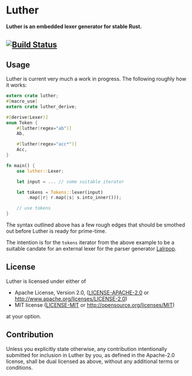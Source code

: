 # Luther

**Luther is an embedded lexer generator for stable Rust.**

[![Build Status](https://travis-ci.org/sbosnick/luther.svg?branch=master)](https://travis-ci.org/sbosnick/luther)
---
## Usage

Luther is current very much a work in progress. The following roughly how it works:

```rust
extern crate luther;
#[macro_use]
extern crate luther_derive;

#[derive(Lexer)]
enum Token {
    #[luther(regex="ab")]
    Ab,

    #[luther(regex="acc*")]
    Acc,
}

fn main() {
    use luther::Lexer;

    let input = ... // some suitable iterator

    let tokens = Tokens::lexer(input)
        .map(|r| r.map(|s| s.into_inner()));

    // use tokens
}
```

The syntax outlined above has a few rough edges that should be smothed out
before Luther is ready for prime-time.

The intention is for the `tokens` iterator from the above example to be a
suitable candate for an external lexer for the parser generator [Lalrpop].

[Lalrpop]:https://crates.io/crates/lalrpop

## License

Luther is licensed under either of

 * Apache License, Version 2.0, ([LICENSE-APACHE-2.0](LICENSE-APACHE-2.0) or
   http://www.apache.org/licenses/LICENSE-2.0)
 * MIT license ([LICENSE-MIT](LICENSE-MIT) or
   http://opensource.org/licenses/MIT)

at your option.

## Contribution

Unless you explicitly state otherwise, any contribution intentionally submitted
for inclusion in Luther by you, as defined in the Apache-2.0 license, shall be
dual licensed as above, without any additional terms or conditions.
